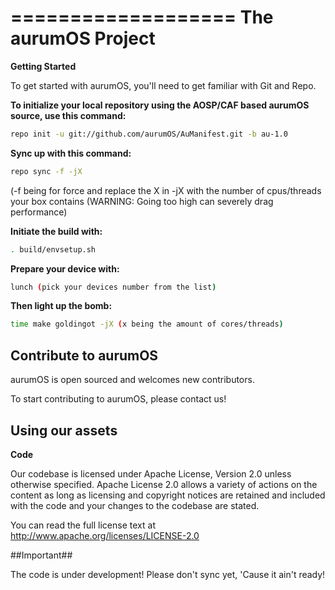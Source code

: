===================
The aurumOS Project
===================

**Getting Started**

To get started with aurumOS, you'll need to get familiar with Git and Repo.

**To initialize your local repository using the AOSP/CAF based aurumOS source, use this command:**
```bash
repo init -u git://github.com/aurumOS/AuManifest.git -b au-1.0
```

**Sync up with this command:**
```bash
repo sync -f -jX 
```
(-f being for force and replace the X in -jX with the number of cpus/threads your box contains (WARNING: Going too high can severely drag performance)

**Initiate the build with:**
```bash
. build/envsetup.sh
```
**Prepare your device with:**
```bash
lunch (pick your devices number from the list)
```
**Then light up the bomb:**
```bash
time make goldingot -jX (x being the amount of cores/threads)
```
## Contribute to aurumOS ## 
aurumOS is open sourced and welcomes new contributors.

To start contributing to aurumOS, please contact us!

## Using our assets ##

**Code**

Our codebase is licensed under Apache License, Version 2.0 unless otherwise specified. Apache License 2.0 allows a variety of actions on the content as long as licensing and copyright notices are retained and included with the code and your changes to the codebase are stated.

You can read the full license text at http://www.apache.org/licenses/LICENSE-2.0




##Important##

The code is under development! Please don't sync yet, 'Cause it ain't ready!

